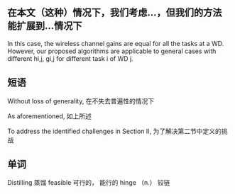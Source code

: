 ## 在本文（这种）情况下，我们考虑...，但我们的方法能扩展到...情况下

In this case, the wireless channel gains are equal for all the tasks at a WD. 
However, our proposed algorithms are applicable to general cases with different hi,j, gi,j for different task i of WD j.


## 短语

Without loss of generality, 在不失去普遍性的情况下

As aforementioned, 如上所述

To address the identified challenges in Section II, 为了解决第二节中定义的挑战


## 单词

Distilling 蒸馏
feasible 可行的， 能行的
hinge  （n.） 铰链